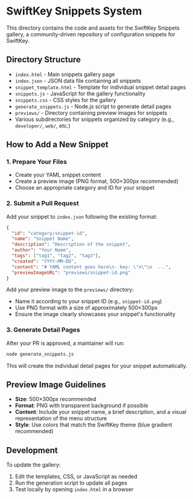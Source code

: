 # SwiftKey Snippets System

This directory contains the code and assets for the SwiftKey Snippets gallery, a community-driven repository of configuration snippets for SwiftKey.

## Directory Structure

- `index.html` - Main snippets gallery page
- `index.json` - JSON data file containing all snippets
- `snippet_template.html` - Template for individual snippet detail pages
- `snippets.js` - JavaScript for the gallery functionality
- `snippets.css` - CSS styles for the gallery
- `generate_snippets.js` - Node.js script to generate detail pages
- `previews/` - Directory containing preview images for snippets
- Various subdirectories for snippets organized by category (e.g., `developer/`, `web/`, etc.)

## How to Add a New Snippet

### 1. Prepare Your Files

- Create your YAML snippet content
- Create a preview image (PNG format, 500×300px recommended)
- Choose an appropriate category and ID for your snippet

### 2. Submit a Pull Request

Add your snippet to `index.json` following the existing format:

```json
{
  "id": "category/snippet-id",
  "name": "Snippet Name",
  "description": "Description of the snippet",
  "author": "Your Name",
  "tags": ["tag1", "tag2", "tag3"],
  "created": "YYYY-MM-DD",
  "content": "# YAML content goes here\n- key: \"x\"\n  ...",
  "previewImageURL": "previews/snippet-id.png"
}
```

Add your preview image to the `previews/` directory:
- Name it according to your snippet ID (e.g., `snippet-id.png`)
- Use PNG format with a size of approximately 500×300px
- Ensure the image clearly showcases your snippet's functionality

### 3. Generate Detail Pages

After your PR is approved, a maintainer will run:

```bash
node generate_snippets.js
```

This will create the individual detail pages for your snippet automatically.

## Preview Image Guidelines

- **Size**: 500×300px recommended
- **Format**: PNG with transparent background if possible
- **Content**: Include your snippet name, a brief description, and a visual representation of the menu structure
- **Style**: Use colors that match the SwiftKey theme (blue gradient recommended)

## Development

To update the gallery:

1. Edit the templates, CSS, or JavaScript as needed
2. Run the generation script to update all pages
3. Test locally by opening `index.html` in a browser